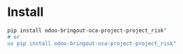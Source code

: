 # Install

```bash
pip install odoo-bringout-oca-project-project_risk"
# or
uv pip install odoo-bringout-oca-project-project_risk"
```
